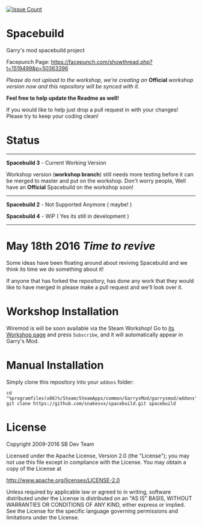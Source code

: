 [![Issue Count](https://codeclimate.com/github/SnakeSVx/spacebuild/badges/issue_count.svg)](https://codeclimate.com/github/SnakeSVx/spacebuild)

Spacebuild
==========

Garry's mod spacebuild project

Facepunch Page: https://facepunch.com/showthread.php?t=1519499&p=50363396

*Please do not upload to the workshop, we're creating an* **Official** *workshop version now and this repository will be synced with it.*

**Feel free to help update the Readme as well!**

If you would like to help just drop a pull request in with your changes! 
Please try to keep your coding clean!

Status
===========

------------------------

**Spacebuild 3** - Current Working Version

Workshop version (**workshop branch**) still needs more testing before it can be merged to master and put on the workshop. Don't worry people, Well have an **Official** Spacebuild on the workshop soon!

------------------------

**Spacebuild 2** - Not Supported Anymore ( maybe! )

**Spacebuild 4** - WiP ( Yes its still in development )

-------------------------

May 18th 2016 *Time to revive*
============

Some ideas have been floating around about reviving Spacebuild and we think its time we do something about it!

If anyone that has forked the repository, has done any work that they would like to have merged in please make a pull request and we'll look over it.

# Workshop Installation

Wiremod is will be soon available via the Steam Workshop! Go to [its Workshop page][workshop] and press `Subscribe`, and it will automatically appear in Garry's Mod.

# Manual Installation

Simply clone this repository into your `addons` folder:

    cd "%programfiles(x86)%/Steam/SteamApps/common/GarrysMod/garrysmod/addons"
    git clone https://github.com/snakesvx/spacebuild.git spacebuild

# License

Copyright 2009-2016 SB Dev Team

Licensed under the Apache License, Version 2.0 (the "License"); you may not use this file except in compliance with the License. You may obtain a copy of the License at

http://www.apache.org/licenses/LICENSE-2.0

Unless required by applicable law or agreed to in writing, software distributed under the License is distributed on an "AS IS" BASIS, WITHOUT WARRANTIES OR CONDITIONS OF ANY KIND, either express or implied. See the License for the specific language governing permissions and limitations under the License.

[Garry's Mod]: <http://garrysmod.com/>
[workshop]: <http://steamcommunity.com/sharedfiles/filedetails/?id=TO_FILL_IN>
